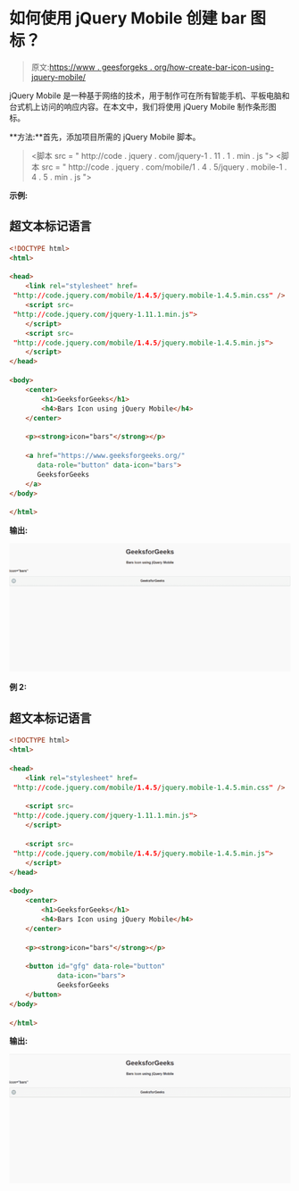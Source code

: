 # 如何使用 jQuery Mobile 创建 bar 图标？

> 原文:[https://www . geesforgeks . org/how-create-bar-icon-using-jquery-mobile/](https://www.geeksforgeeks.org/how-to-create-bars-icon-using-jquery-mobile/)

jQuery Mobile 是一种基于网络的技术，用于制作可在所有智能手机、平板电脑和台式机上访问的响应内容。在本文中，我们将使用 jQuery Mobile 制作条形图标。

**方法:**首先，添加项目所需的 jQuery Mobile 脚本。

> <link rel="”stylesheet”" href="”http://code.jquery.com/mobile/1.4.5/jquery.mobile-1.4.5.min.css”">
> <脚本 src = " http://code . jquery . com/jquery-1 . 11 . 1 . min . js "></脚本>
> <脚本 src = " http://code . jquery . com/mobile/1 . 4 . 5/jquery . mobile-1 . 4 . 5 . min . js "></脚本>

**示例:**

## 超文本标记语言

```html
<!DOCTYPE html> 
<html> 

<head>
    <link rel="stylesheet" href=
 "http://code.jquery.com/mobile/1.4.5/jquery.mobile-1.4.5.min.css" />
    <script src=
 "http://code.jquery.com/jquery-1.11.1.min.js">
    </script>
    <script src=
 "http://code.jquery.com/mobile/1.4.5/jquery.mobile-1.4.5.min.js">
    </script>
</head>

<body> 
    <center>
        <h1>GeeksforGeeks</h1>
        <h4>Bars Icon using jQuery Mobile</h4>
    </center>

    <p><strong>icon="bars"</strong></p>

    <a href="https://www.geeksforgeeks.org/" 
       data-role="button" data-icon="bars">
       GeeksforGeeks
    </a>
</body> 

</html>
```

**输出:**

![](img/ddf2216e10d9014479be833dbccb0416.png)

**例 2:**

## 超文本标记语言

```html
<!DOCTYPE html> 
<html> 

<head>
    <link rel="stylesheet" href=
 "http://code.jquery.com/mobile/1.4.5/jquery.mobile-1.4.5.min.css" />

    <script src=
 "http://code.jquery.com/jquery-1.11.1.min.js">
    </script>

    <script src=
 "http://code.jquery.com/mobile/1.4.5/jquery.mobile-1.4.5.min.js">
    </script>
</head>

<body> 
    <center>
        <h1>GeeksforGeeks</h1>
        <h4>Bars Icon using jQuery Mobile</h4>
    </center>

    <p><strong>icon="bars"</strong></p>

    <button id="gfg" data-role="button" 
            data-icon="bars">
            GeeksforGeeks
    </button>
</body>

</html>
```

**输出:**

![](img/55ae1d13539c26407f474aa4be387276.png)